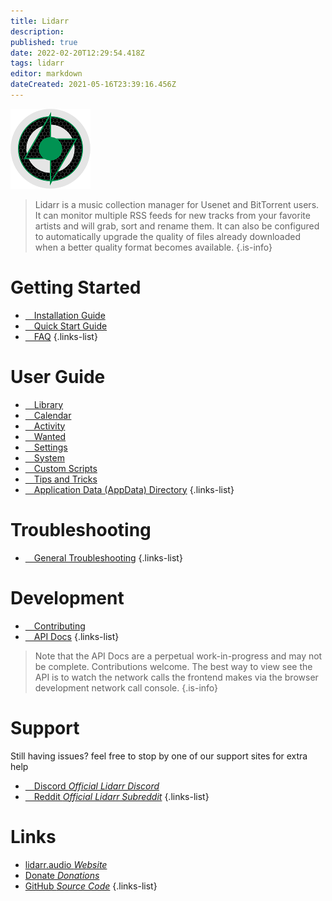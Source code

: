 ```yaml
---
title: Lidarr
description: 
published: true
date: 2022-02-20T12:29:54.418Z
tags: lidarr
editor: markdown
dateCreated: 2021-05-16T23:39:16.456Z
---
```


![128.png](/assets/lidarr/logos/128.png)

> Lidarr is a music collection manager for Usenet and BitTorrent users. It can monitor multiple RSS feeds for new tracks from your favorite artists and will grab, sort and rename them. It can also be configured to automatically upgrade the quality of files already downloaded when a better quality format becomes available.
{.is-info}

# Getting Started

- [<i class="fas fa-plus-square"></i>&emsp;Installation Guide](/lidarr/installation)
- [<i class="fas fa-book-open"></i>&emsp;Quick Start Guide](/lidarr/quick-start-guide)
- [<i class="far fa-question-circle"></i>&emsp;FAQ](/lidarr/faq)
{.links-list}

# User Guide

- [<i class="fas fa-play"></i>&emsp;Library](/lidarr/library)
- [<i class="fas fa-calendar-alt"></i>&emsp;Calendar](/lidarr/calendar)
- [<i class="fas fa-clock"></i>&emsp;Activity](/lidarr/activity)
- [<i class="fas fa-search-minus"></i>&emsp;Wanted](/lidarr/wanted)
- [<i class="fas fa-cogs"></i>&emsp;Settings](/lidarr/settings)
- [<i class="fas fa-laptop"></i>&emsp;System](/lidarr/system)
- [<i class="fas fa-scroll"></i>&emsp;Custom Scripts](/lidarr/custom-scripts)
- [<i class="fas fa-gifts"></i>&emsp;Tips and Tricks](/lidarr/tips-and-tricks)
- [<i class="fas fa-database"></i>&emsp;Application Data (AppData) Directory](/lidarr/appdata-directory)
{.links-list}

# Troubleshooting

- [<i class="far fa-life-ring"></i>&emsp;General Troubleshooting](/lidarr/troubleshooting)
{.links-list}

# Development

- [<i class="fas fa-laptop-code"></i>&emsp;Contributing](/lidarr/contributing)
- [<i class="fas fa-book"></i>&emsp;API Docs](https://lidarr.audio/docs/api/)
{.links-list}

> Note that the API Docs are a perpetual work-in-progress and may not be complete. Contributions welcome. The best way to view see the API is to watch the network calls the frontend makes via the browser development network call console.
{.is-info}

# Support

Still having issues? feel free to stop by one of our support sites for extra help

- [<i class="fab fa-discord"></i>&emsp;Discord *Official Lidarr Discord*](https://lidarr.audio/discord)
- [<i class="fab fa-reddit"></i>&emsp;Reddit *Official Lidarr Subreddit*](https://reddit.com/r/lidarr)
{.links-list}

# Links

- [lidarr.audio *Website*](https://lidarr.audio)
- [Donate *Donations*](https://lidarr.audio/donate)
- [GitHub *Source Code*](https://github.com/lidarr/lidarr)
{.links-list}
